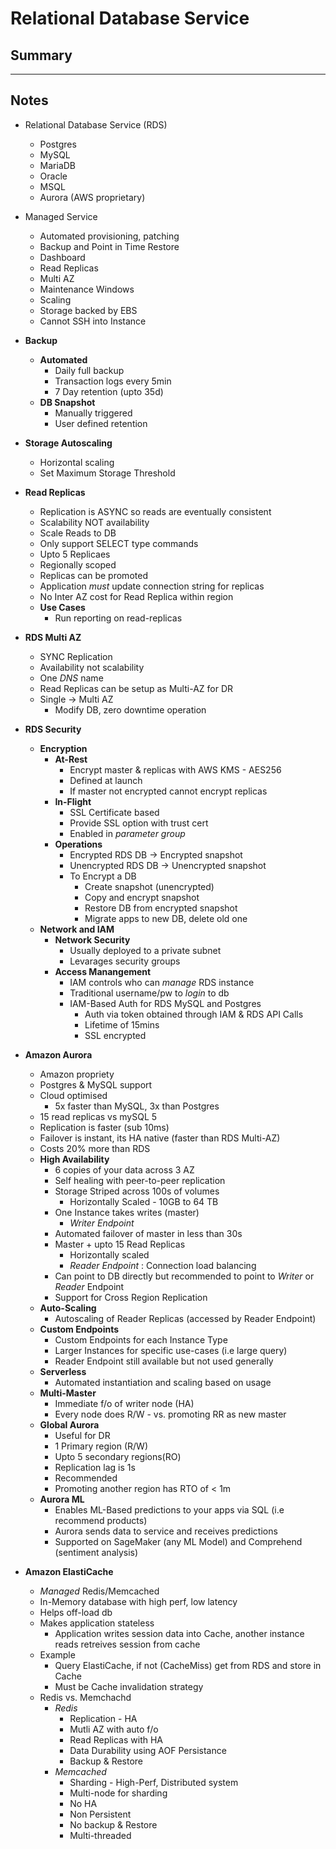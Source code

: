 # Relational Database Service
## Summary

---
## Notes
- Relational Database Service (RDS)
  - Postgres
  - MySQL
  - MariaDB
  - Oracle
  - MSQL
  - Aurora (AWS proprietary)
- Managed Service
  - Automated provisioning, patching
  - Backup and Point in Time Restore
  - Dashboard
  - Read Replicas
  - Multi AZ
  - Maintenance Windows
  - Scaling
  - Storage backed by EBS
  - Cannot SSH into Instance

- **Backup**
  - **Automated**
    - Daily full backup
    - Transaction logs every 5min
    - 7 Day retention (upto 35d)
  - **DB Snapshot**
    - Manually triggered
    - User defined retention

- **Storage Autoscaling**
  - Horizontal scaling
  - Set Maximum Storage Threshold

- **Read Replicas**
  - Replication is ASYNC so reads are eventually consistent
  - Scalability NOT availability
  - Scale Reads to DB
  - Only support SELECT type commands
  - Upto 5 Replicaes
  - Regionally scoped
  - Replicas can be promoted
  - Application *must* update connection string for replicas
  - No Inter AZ cost for Read Replica within region
  - **Use Cases**
    - Run reporting on read-replicas

- **RDS Multi AZ**
  - SYNC Replication
  - Availability not scalability
  - One *DNS* name
  - Read Replicas can be setup as Multi-AZ for DR
  - Single -> Multi AZ
    - Modify DB, zero downtime operation

- **RDS Security**
  - **Encryption**
    - **At-Rest**
      - Encrypt master & replicas with AWS KMS - AES256
      - Defined at launch
      - If master not encrypted cannot encrypt replicas
    - **In-Flight**
      - SSL Certificate based
      - Provide SSL option with trust cert
      - Enabled in *parameter group*
    - **Operations**
      - Encrypted RDS DB -> Encrypted snapshot
      - Unencrypted RDS DB -> Unencrypted snapshot
      - To Encrypt a DB
        - Create snapshot (unencrypted)
        - Copy and encrypt snapshot
        - Restore DB from encrypted snapshot
        - Migrate apps to new DB, delete old one
  - **Network and IAM**
    - **Network Security**
      - Usually deployed to a private subnet
      - Levarages security groups
    - **Access Manangement**
      - IAM controls who can *manage* RDS instance
      - Traditional username/pw to *login* to db
      - IAM-Based Auth for RDS MySQL and Postgres
        - Auth via token obtained through IAM & RDS API Calls
        - Lifetime of 15mins
        - SSL encrypted

- **Amazon Aurora**
  - Amazon propriety
  - Postgres & MySQL support
  - Cloud optimised
    - 5x faster than MySQL, 3x than Postgres
  - 15 read replicas vs mySQL 5
  - Replication is faster (sub 10ms)
  - Failover is instant, its HA native (faster than RDS Multi-AZ)
  - Costs 20% more than RDS
  - **High Availability**
    - 6 copies of your data across 3 AZ
    - Self healing with peer-to-peer replication
    - Storage Striped across 100s of volumes
      - Horizontally Scaled - 10GB to 64 TB
    - One Instance takes writes (master)
      - *Writer Endpoint*
    - Automated failover of master in less than 30s
    - Master + upto 15 Read Replicas
      - Horizontally scaled
      - *Reader Endpoint* : Connection load balancing
    - Can point to DB directly but recommended to point to *Writer* or *Reader* Endpoint
    - Support for Cross Region Replication
  - **Auto-Scaling**
    - Autoscaling of Reader Replicas (accessed by Reader Endpoint)
  - **Custom Endpoints**
    - Custom Endpoints for each Instance Type
    - Larger Instances for specific use-cases (i.e large query)
    - Reader Endpoint still available but not used generally
  - **Serverless**
    - Automated instantiation and scaling based on usage
  - **Multi-Master**
    - Immediate f/o of writer node (HA)
    - Every node does R/W - vs. promoting RR as new master
  - **Global Aurora**
    - Useful for DR
    - 1 Primary region (R/W)
    - Upto 5 secondary regions(RO)
    - Replication lag is 1s
    - Recommended
    - Promoting another region has RTO of < 1m
  - **Aurora ML**
    - Enables ML-Based predictions to your apps via SQL (i.e recommend products)
    - Aurora sends data to service and receives predictions 
    - Supported on SageMaker (any ML Model) and Comprehend (sentiment analysis)

- **Amazon ElastiCache**
  - *Managed* Redis/Memcached
  - In-Memory database with high perf, low latency
  - Helps off-load db
  - Makes application stateless
    - Application writes session data into Cache, another instance reads retreives session from cache
  - Example
    - Query ElastiCache, if not (CacheMiss) get from RDS and store in Cache
    - Must be Cache invalidation strategy
  - Redis vs. Memchachd
    - *Redis*
      - Replication - HA
      - Mutli AZ with auto f/o
      - Read Replicas with HA
      - Data Durability using AOF Persistance
      - Backup & Restore
    - *Memcached*
      - Sharding - High-Perf, Distributed system
      - Multi-node for sharding
      - No HA
      - Non Persistent
      - No backup & Restore
      - Multi-threaded
